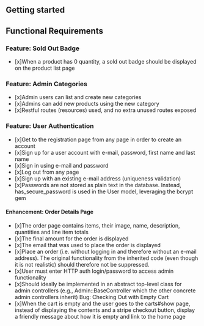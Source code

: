 ## Getting started

## Functional Requirements

### Feature: Sold Out Badge

- [x]When a product has 0 quantity, a sold out badge should be displayed on the product list page

### Feature: Admin Categories

- [x]Admin users can list and create new categories
- [x]Admins can add new products using the new category
- [x]Restful routes (resources) used, and no extra unused routes exposed

### Feature: User Authentication

- [x]Get to the registration page from any page in order to create an account
- [x]Sign up for a user account with e-mail, password, first name and last name
- [x]Sign in using e-mail and password
- [x]Log out from any page
- [x]Sign up with an existing e-mail address (uniqueness validation)
- [x]Passwords are not stored as plain text in the database. Instead, has_secure_password is used in the User model, leveraging the bcrypt gem

#### Enhancement: Order Details Page

- [x]The order page contains items, their image, name, description, quantities and line item totals
- [x]The final amount for the order is displayed
- [x]The email that was used to place the order is displayed
- [x]Place an order (i.e. without logging in and therefore without an e-mail address). The original functionality from the inherited code (even though it is not realistic) should therefore not be suppressed.
- [x]User must enter HTTP auth login/password to access admin functionality
- [x]Should ideally be implemented in an abstract top-level class for admin controllers (e.g., Admin::BaseController which the other concrete admin controllers inherit)
  Bug: Checking Out with Empty Cart
- [x]When the cart is empty and the user goes to the carts#show page, instead of displaying the contents and a stripe checkout button, display a friendly message about how it is empty and link to the home page
